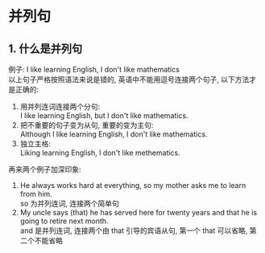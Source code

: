 # 并列句

## 1. 什么是并列句
例子: I like learning English, I don't like mathematics  
以上句子严格按照语法来说是错的, 英语中不能用逗号连接两个句子, 以下方法才是正确的:  
1. 用并列连词连接两个分句:  
   I like learning English, but I don't like mathematics.  
2. 把不重要的句子变为从句, 重要的变为主句:  
   Although I like learning English, I don't like mathematics.  
3. 独立主格:  
   Liking learning English, I don't like methematics.  

再来两个例子加深印象:  
1. He always works hard at everything, so my mother asks me to learn from him.  
   so 为并列连词, 连接两个简单句
2. My uncle says (that) he has served here for twenty years and that he is going to retire next month.  
   and 是并列连词, 连接两个由 that 引导的宾语从句, 第一个 that 可以省略, 第二个不能省略
   